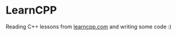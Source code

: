 # LearnCPP

Reading C++ lessons from [learncpp.com](https://www.learncpp.com/) and writing some code :)
